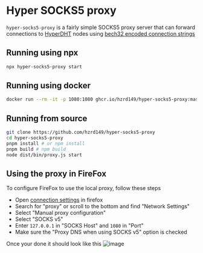 # Hyper SOCKS5 proxy

`hyper-socks5-proxy` is a fairly simple SOCKS5 proxy server that can forward connections to [HyperDHT](https://docs.pears.com/building-blocks/hyperdht) nodes using [bech32 encoded connection strings](https://github.com/hzrd149/hyper-address)

## Running using npx

```bash
npx hyper-socks5-proxy start
```

## Running using docker

```bash
docker run --rm -it -p 1080:1080 ghcr.io/hzrd149/hyper-socks5-proxy:master
```

## Running from source

```bash
git clone https://github.com/hzrd149/hyper-socks5-proxy
cd hyper-socks5-proxy
pnpm install # or npm install
pnpm build # npm build
node dist/bin/proxy.js start
```

## Using the proxy in FireFox

To configure FireFox to use the local proxy, follow these steps

- Open [connection settings](https://support.mozilla.org/en-US/kb/connection-settings-firefox) in firefox
- Search for "proxy" or scroll to the bottom and find "Network Settings"
- Select "Manual proxy configuration"
- Select "SOCKS v5"
- Enter `127.0.0.1` in "SOCKS Host" and `1080` in "Port"
- Make sure the "Proxy DNS when using SOCKS v5" option is checked

Once your done it should look like this
![image](https://github.com/user-attachments/assets/3b4d0663-3ed0-448b-a11d-dd284e8f7c7b)
